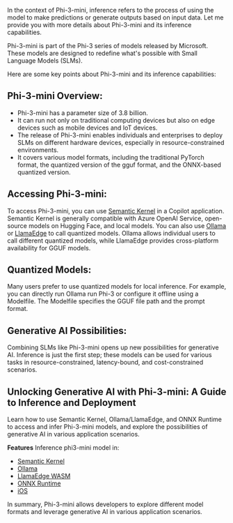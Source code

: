In the context of Phi-3-mini, inference refers to the process of using the model to make predictions or generate outputs based on input data. Let me provide you with more details about Phi-3-mini and its inference capabilities.

Phi-3-mini is part of the Phi-3 series of models released by Microsoft. These models are designed to redefine what's possible with Small Language Models (SLMs). 

Here are some key points about Phi-3-mini and its inference capabilities:

## **Phi-3-mini Overview:**
- Phi-3-mini has a parameter size of 3.8 billion.
- It can run not only on traditional computing devices but also on edge devices such as mobile devices and IoT devices.
- The release of Phi-3-mini enables individuals and enterprises to deploy SLMs on different hardware devices, especially in resource-constrained environments.
- It covers various model formats, including the traditional PyTorch format, the quantized version of the gguf format, and the ONNX-based quantized version.

## **Accessing Phi-3-mini:**
To access Phi-3-mini, you can use [Semantic Kernel](https://github.com/microsoft/SemanticKernelCookBook?WT.mc_id=aiml-138114-kinfeylo) in a Copilot application. Semantic Kernel is generally compatible with Azure OpenAI Service, open-source models on Hugging Face, and local models.
You can also use [Ollama](https://ollama.com) or [LlamaEdge](https://llamaedge.com) to call quantized models. Ollama allows individual users to call different quantized models, while LlamaEdge provides cross-platform availability for GGUF models.

## **Quantized Models:**
Many users prefer to use quantized models for local inference. For example, you can directly run Ollama run Phi-3 or configure it offline using a Modelfile. The Modelfile specifies the GGUF file path and the prompt format.

## **Generative AI Possibilities:**
Combining SLMs like Phi-3-mini opens up new possibilities for generative AI. Inference is just the first step; these models can be used for various tasks in resource-constrained, latency-bound, and cost-constrained scenarios.

## **Unlocking Generative AI with Phi-3-mini: A Guide to Inference and Deployment** 
Learn how to use Semantic Kernel, Ollama/LlamaEdge, and ONNX Runtime to access and infer Phi-3-mini models, and explore the possibilities of generative AI in various application scenarios.

**Features**
Inference phi3-mini model in:

- [Semantic Kernel](https://github.com/Azure-Samples/Phi-3MiniSamples/tree/main/semantickernel?WT.mc_id=aiml-138114-kinfeylo)
- [Ollama](https://github.com/Azure-Samples/Phi-3MiniSamples/tree/main/ollama?WT.mc_id=aiml-138114-kinfeylo)
- [LlamaEdge WASM](https://github.com/Azure-Samples/Phi-3MiniSamples/tree/main/wasm?WT.mc_id=aiml-138114-kinfeylo)
- [ONNX Runtime](https://github.com/Azure-Samples/Phi-3MiniSamples/tree/main/onnx?WT.mc_id=aiml-138114-kinfeylo)
- [iOS](https://github.com/Azure-Samples/Phi-3MiniSamples/tree/main/ios?WT.mc_id=aiml-138114-kinfeylo)

In summary, Phi-3-mini allows developers to explore different model formats and leverage generative AI in various application scenarios.
